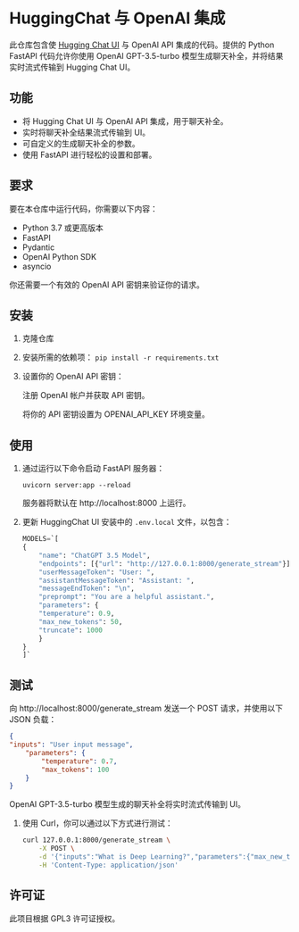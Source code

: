 # HuggingChat 与 OpenAI 集成

此仓库包含使 [Hugging Chat UI](https://github.com/huggingface/chat-ui) 与 OpenAI API 集成的代码。提供的 Python FastAPI 代码允许你使用 OpenAI GPT-3.5-turbo 模型生成聊天补全，并将结果实时流式传输到 Hugging Chat UI。

## 功能

- 将 Hugging Chat UI 与 OpenAI API 集成，用于聊天补全。
- 实时将聊天补全结果流式传输到 UI。
- 可自定义的生成聊天补全的参数。
- 使用 FastAPI 进行轻松的设置和部署。

## 要求

要在本仓库中运行代码，你需要以下内容：

- Python 3.7 或更高版本
- FastAPI
- Pydantic
- OpenAI Python SDK
- asyncio

你还需要一个有效的 OpenAI API 密钥来验证你的请求。

## 安装

1. 克隆仓库
2. 安装所需的依赖项：
`pip install -r requirements.txt`
3. 设置你的 OpenAI API 密钥：

    注册 OpenAI 帐户并获取 API 密钥。

    将你的 API 密钥设置为 OPENAI_API_KEY 环境变量。

## 使用

1. 通过运行以下命令启动 FastAPI 服务器：

    ```uvicorn server:app --reload```

    服务器将默认在 http://localhost:8000 上运行。
2. 更新 HuggingChat UI 安装中的 `.env.local` 文件，以包含：

    ```python
    MODELS=`[
    {
        "name": "ChatGPT 3.5 Model",
        "endpoints": [{"url": "http://127.0.0.1:8000/generate_stream"}],
        "userMessageToken": "User: ",
        "assistantMessageToken": "Assistant: ",
        "messageEndToken": "\n",
        "preprompt": "You are a helpful assistant.",
        "parameters": {
        "temperature": 0.9,
        "max_new_tokens": 50,
        "truncate": 1000
        }
    }
    ]`
    ```

## 测试

向 http://localhost:8000/generate_stream 发送一个 POST 请求，并使用以下 JSON 负载：

```json
{
"inputs": "User input message",
    "parameters": {
        "temperature": 0.7,
        "max_tokens": 100
    }
}
```
OpenAI GPT-3.5-turbo 模型生成的聊天补全将实时流式传输到 UI。

1. 使用 Curl，你可以通过以下方式进行测试：
    ```bash
    curl 127.0.0.1:8000/generate_stream \
        -X POST \
        -d '{"inputs":"What is Deep Learning?","parameters":{"max_new_tokens":17}}' \
        -H 'Content-Type: application/json'
    ```

## 许可证

此项目根据 GPL3 许可证授权。
